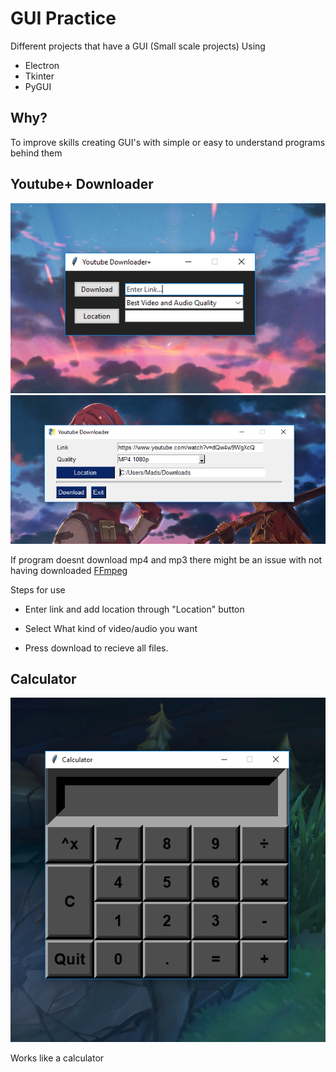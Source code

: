 # GUI Practice

Different projects that have a GUI (Small scale projects)
Using
- Electron
- Tkinter
- PyGUI

## Why?

To improve skills creating GUI's with simple or easy to understand programs behind them

## Youtube+ Downloader

![Youtube Downloader](https://github.com/KarlofKuwait/Gui-Practice/blob/master/Youtube%20Downloader/Youtube%20Downloader.png?raw=true)
![Youtube Downloader](https://github.com/KarlofKuwait/Gui-Practice/blob/master/Youtube%20Downloader/Youtube%20Downloader%20(2).png?raw=true)


If program doesnt download mp4 and mp3 there might be an issue with not having downloaded [FFmpeg](https://ffmpeg.org/download.html)

Steps for use

- Enter link and add location through "Location" button

- Select What kind of video/audio you want

- Press download to recieve all files.


## Calculator

![Calculator](https://github.com/KarlofKuwait/Gui-Practice/blob/master/Calculator/Calculator.png?raw=true)

Works like a calculator
